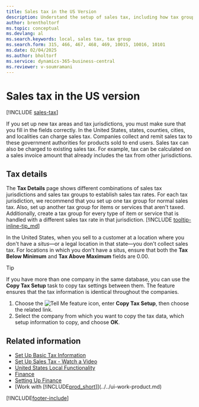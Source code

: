 ```yaml
---
title: Sales tax in the US Version
description: Understand the setup of sales tax, including how tax groups, tax areas (such as states, counties, cities, and localities), tax jurisdictions, and tax details work.
author: brentholtorf
ms.topic: conceptual
ms.devlang: al
ms.search.keywords: local, sales tax, tax group
ms.search.form: 315, 466, 467, 468, 469, 10015, 10016, 10101
ms.date: 02/04/2025
ms.author: bholtorf
ms.service: dynamics-365-business-central
ms.reviewer: v-soumramani
---
```


# Sales tax in the US version

[!INCLUDE [sales-tax](../includes/CAMXUS/sales-tax-setup.md)]

If you set up new tax areas and tax jurisdictions, you must make sure that you fill in the fields correctly. In the United States, states, counties, cities, and localities can charge sales tax. Companies collect and remit sales tax to these government authorities for products sold to end users. Sales tax can also be charged to existing sales tax. For example, tax can be calculated on a sales invoice amount that already includes the tax from other jurisdictions.  

## Tax details

The **Tax Details** page shows different combinations of sales tax jurisdictions and sales tax groups to establish sales tax rates. For each tax jurisdiction, we recommend that you set up one tax group for normal sales tax. Also, set up another tax group for items or services that aren't taxed. Additionally, create a tax group for every type of item or service that is handled with a different sales tax rate in that jurisdiction. [!INCLUDE [tooltip-inline-tip_md](../../includes/tooltip-inline-tip_md.md)]  

In the United States, when you sell to a customer at a location where you don't have a *situs*—or a legal location in that state—you don't collect sales tax. For locations in which you don't have a situs, ensure that both the **Tax Below Minimum** and **Tax Above Maximum** fields are 0.00.  

> [!TIP]
> If you have more than one company in the same database, you can use the **Copy Tax Setup** task to copy tax settings between them. The feature ensures that the tax information is identical throughout the companies.
>
> 1. Choose the ![Tell Me feature](../../media/ui-search/search_small.png "Tell me what you want to do") icon, enter **Copy Tax Setup**, then choose the related link.
> 1. Select the company from which you want to copy the tax data, which setup information to copy, and choose **OK**.

## Related information

- [Set Up Basic Tax Information](us-tax-setup.md)  
- [Set Up Sales Tax - Watch a Video](https://youtu.be/AfD-D9uf6po)  
- [United States Local Functionality](united-states-local-functionality.md)  
- [Finance](../../finance.md)  
- [Setting Up Finance](../../finance.md)  
- [Work with [!INCLUDE[prod_short](../../includes/prod_short.md)]](../../ui-work-product.md)  

[!INCLUDE[footer-include](../../includes/footer-banner.md)]
